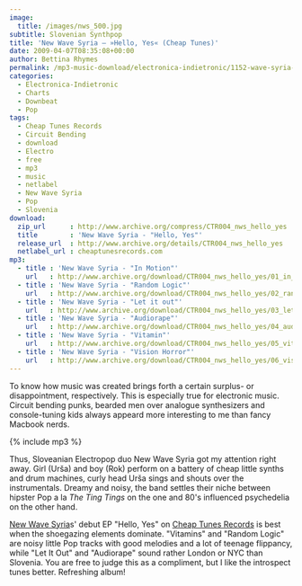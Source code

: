 ```yaml
---
image:
  title: /images/nws_500.jpg
subtitle: Slovenian Synthpop
title: 'New Wave Syria – »Hello, Yes« (Cheap Tunes)'
date: 2009-04-07T08:35:08+00:00
author: Bettina Rhymes
permalink: /mp3-music-download/electronica-indietronic/1152-wave-syria-cheap-tunes
categories:
  - Electronica-Indietronic
  - Charts
  - Downbeat
  - Pop
tags:
  - Cheap Tunes Records
  - Circuit Bending
  - download
  - Electro
  - free
  - mp3
  - music
  - netlabel
  - New Wave Syria
  - Pop
  - Slovenia
download:
  zip_url      : http://www.archive.org/compress/CTR004_nws_hello_yes
  title        : 'New Wave Syria - "Hello, Yes"'
  release_url  : http://www.archive.org/details/CTR004_nws_hello_yes
  netlabel_url : cheaptunesrecords.com
mp3:
  - title : 'New Wave Syria - "In Motion"'
    url   : http://www.archive.org/download/CTR004_nws_hello_yes/01_in_motion.mp3
  - title : 'New Wave Syria - "Random Logic"'
    url   : http://www.archive.org/download/CTR004_nws_hello_yes/02_random_logic.mp3
  - title : 'New Wave Syria - "Let it out"'
    url   : http://www.archive.org/download/CTR004_nws_hello_yes/03_let_it_out.mp3
  - title : 'New Wave Syria - "Audiorape"'
    url   : http://www.archive.org/download/CTR004_nws_hello_yes/04_audiorape.mp3
  - title : 'New Wave Syria - "Vitamin"'
    url   : http://www.archive.org/download/CTR004_nws_hello_yes/05_vitamins.mp3
  - title : 'New Wave Syria - "Vision Horror"'
    url   : http://www.archive.org/download/CTR004_nws_hello_yes/06_vision_horror.mp3
---
```

To know how music was created brings forth a certain surplus- or disappointment, respectively. This is especially true for electronic music. Circuit bending punks, bearded men over analogue synthesizers and console-tuning kids always appeard more interesting to me than fancy Macbook nerds.
<!--more-->

{% include mp3 %}

Thus, Sloveanian Electropop duo New Wave Syria got my attention right away. Girl (Urša) and boy (Rok) perform on a battery of cheap little synths and drum machines, curly head Urša sings and shouts over the instrumentals. Dreamy and noisy, the band settles their niche between hipster Pop a la _The Ting Tings_ on the one and 80's influenced psychedelia on the other hand.

<a href="http://www.myspace.com/newwavesyria" target="_blank">New Wave Syria</a>s' debut EP "Hello, Yes" on <a href="http://cheaptunesrecords.com/newwavesyria.html" target="_blank">Cheap Tunes Records</a> is best when the shoegazing elements dominate. "Vitamins" and "Random Logic" are noisy little Pop tracks with good melodies and a lot of teenage flippancy, while "Let It Out" and "Audiorape" sound rather London or NYC than Slovenia. You are free to judge this as a compliment, but I like the introspect tunes better. Refreshing album!

